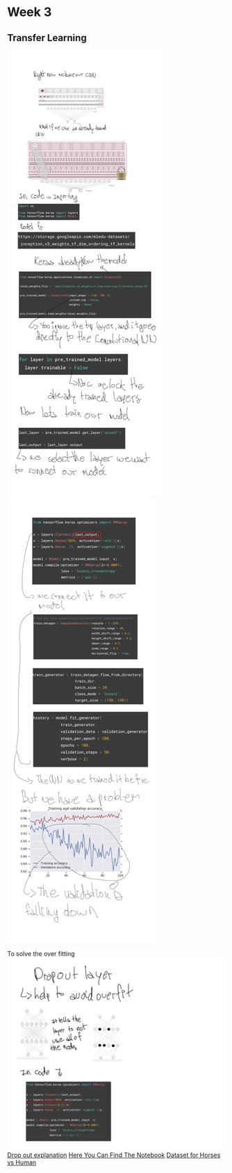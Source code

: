 # Week 3
## Transfer Learning
![](image1.png)
![](image2.png)

To solve the over fitting 
![](image3.png)
[Drop out explanation](https://www.youtube.com/watch?v=ARq74QuavAo)
[Here You Can Find The Notebook](https://github.com/jandvanegas/dlaicourse/blob/master/Course%202%20-%20Part%206%20-%20Lesson%203%20-%20Notebook.ipynb)
[Dataset for Horses vs Human](https://www.kaggle.com/sanikamal/horses-or-humans-dataset) 
